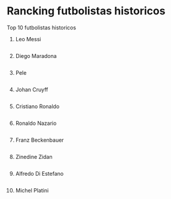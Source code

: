 # Rancking futbolistas historicos
Top 10 futbolistas historicos
1. Leo Messi
<img src="messi.webp" alt="" width="”60”" height="”60”" />

2. Diego Maradona
<img src="maradona.JPG" alt="" width="”60”" height="”60”" />

3. Pele
<img src="pele.jpg" alt="" width="”60”" height="”60”" />

4. Johan Cruyff
<img src="cruyff.webp" alt="" width="”60”" height="”60”" />

5. Cristiano Ronaldo
<img src="cristiano ronaldo.jpg" alt="" width="”60”" height="”60”" />


6. Ronaldo Nazario
<img src="ronaldo nazario.jpg" alt="" width="”60”" height="”60”" />

7. Franz Beckenbauer
<img src="Franz Beckenbauer.jpg" alt="" width="”60”" height="”60”" />

8. Zinedine Zidan
<img src="ronaldo nazario.jpg" alt="" width="”60”" height="”60”" />

9. Alfredo Di Estefano
<img src="ronaldo nazario.jpg" alt="" width="”60”" height="”60”" />

10. Michel Platini
<img src="ronaldo nazario.jpg" alt="" width="”60”" height="”60”" />


